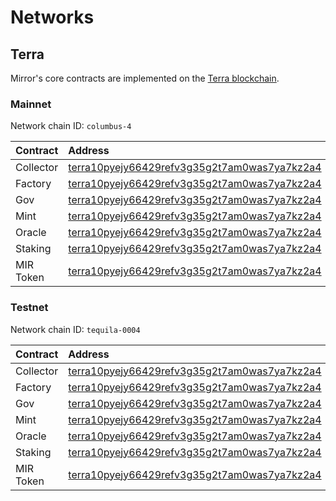 # Networks

## Terra

Mirror's core contracts are implemented on the [Terra blockchain](https://terra.money).

### Mainnet

Network chain ID: `columbus-4`

| Contract | Address |
| :--- | :--- |
| Collector | [terra10pyejy66429refv3g35g2t7am0was7ya7kz2a4](https://finder.terra.money/columbus-4/account/terra10pyejy66429refv3g35g2t7am0was7ya7kz2a4) |
| Factory | [terra10pyejy66429refv3g35g2t7am0was7ya7kz2a4](https://finder.terra.money/columbus-4/account/terra10pyejy66429refv3g35g2t7am0was7ya7kz2a4) |
| Gov | [terra10pyejy66429refv3g35g2t7am0was7ya7kz2a4](https://finder.terra.money/columbus-4/account/terra10pyejy66429refv3g35g2t7am0was7ya7kz2a4) |
| Mint | [terra10pyejy66429refv3g35g2t7am0was7ya7kz2a4](https://finder.terra.money/columbus-4/account/terra10pyejy66429refv3g35g2t7am0was7ya7kz2a4) |
| Oracle | [terra10pyejy66429refv3g35g2t7am0was7ya7kz2a4](https://finder.terra.money/columbus-4/account/terra10pyejy66429refv3g35g2t7am0was7ya7kz2a4) |
| Staking | [terra10pyejy66429refv3g35g2t7am0was7ya7kz2a4](https://finder.terra.money/columbus-4/account/terra10pyejy66429refv3g35g2t7am0was7ya7kz2a4) |
| MIR Token | [terra10pyejy66429refv3g35g2t7am0was7ya7kz2a4](https://finder.terra.money/columbus-4/account/terra10pyejy66429refv3g35g2t7am0was7ya7kz2a4) |

### Testnet

Network chain ID: `tequila-0004`

| Contract | Address |
| :--- | :--- |
| Collector | [terra10pyejy66429refv3g35g2t7am0was7ya7kz2a4](https://finder.terra.money/columbus-4/account/terra10pyejy66429refv3g35g2t7am0was7ya7kz2a4) |
| Factory | [terra10pyejy66429refv3g35g2t7am0was7ya7kz2a4](https://finder.terra.money/columbus-4/account/terra10pyejy66429refv3g35g2t7am0was7ya7kz2a4) |
| Gov | [terra10pyejy66429refv3g35g2t7am0was7ya7kz2a4](https://finder.terra.money/columbus-4/account/terra10pyejy66429refv3g35g2t7am0was7ya7kz2a4) |
| Mint | [terra10pyejy66429refv3g35g2t7am0was7ya7kz2a4](https://finder.terra.money/columbus-4/account/terra10pyejy66429refv3g35g2t7am0was7ya7kz2a4) |
| Oracle | [terra10pyejy66429refv3g35g2t7am0was7ya7kz2a4](https://finder.terra.money/columbus-4/account/terra10pyejy66429refv3g35g2t7am0was7ya7kz2a4) |
| Staking | [terra10pyejy66429refv3g35g2t7am0was7ya7kz2a4](https://finder.terra.money/columbus-4/account/terra10pyejy66429refv3g35g2t7am0was7ya7kz2a4) |
| MIR Token | [terra10pyejy66429refv3g35g2t7am0was7ya7kz2a4](https://finder.terra.money/columbus-4/account/terra10pyejy66429refv3g35g2t7am0was7ya7kz2a4) |

